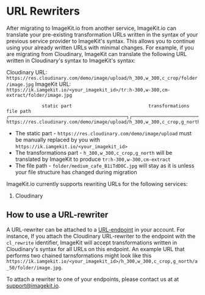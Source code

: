 # URL Rewriters

After migrating to ImageKit.io from another service, ImageKit.io can translate your pre-existing transformation URLs written in the syntax of your previous service provider to ImageKit's syntax. This allows you to continue using your already written URLs with minimal changes.
For example, if you are migrating from Cloudinary, ImageKit can translate the following URL written in Cloudinary's syntax to ImageKit's syntax:

Cloudinary URL: `https://res.cloudinary.com/demo/image/upload/h_300,w_300,c_crop/folder/image.jpg`
ImageKit URL:  `https://ik.iamgekit.io/<your_imagekit_id>/tr:h-300,w-300,cm-extract/folder/image.jpg`

```markup
             static part                            transformations        file path
┌───────────────────────────────────────────┐┌─────────────────────────┐┌──────────────┐
https://res.cloudinary.com/demo/image/upload/h_300,w_300,c_crop,g_north/folder/image.jpg
```

* The static part - `https://res.cloudinary.com/demo/image/upload` must be manually replaced by you with `https://ik.iamgekit.io/<your_imagekit_id>`
* The transformations part - `h_300,w_300,c_crop,g_north` will be translated by ImageKit to produce `tr:h-300,w-300,cm-extract`
* The file path - `folder/medium_cafe_B1iTdD0C.jpg` will stay as it is unless your file structure has changed during migration

ImageKit.io currently supports rewriting URLs for the following services:

1. Cloudinary

## How to use a URL-rewriter

A URL-rewriter can be attached to a [URL-endpoint](https://docs.imagekit.io/integration/url-endpoints) in your account. For instance, If you attach the Cloudinary URL-rewriter to the endpoint with the `cl_rewrite` identifier, ImageKit will accept transformations written in Cloudinary's syntax for all URLs on this endpoint. An example URL that performs two chained tarnsformations might look like this `https://ik.iamgekit.io/<your_imagekit_id>/h_300,w_300,c_crop,g_north/a_50/folder/image.jpg`.

To attach a rewriter to one of your endpoints, please contact us at at support@imagekit.io.

